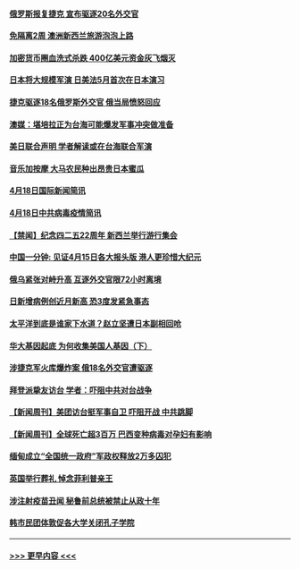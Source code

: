 #### [俄罗斯报复捷克 宣布驱逐20名外交官](../pages/prog202/a103099206.md?t=04191302) 
#### [免隔离2周 澳洲新西兰旅游泡泡上路](../pages/prog202/a103099180.md?t=04191302) 
#### [加密货币圈血洗式杀跌 400亿美元资金灰飞烟灭](../pages/prog202/a103099103.md?t=04191302) 
#### [日本将大规模军演 日美法5月首次在日本演习](../pages/prog202/a103099098.md?t=04191302) 
#### [捷克驱逐18名俄罗斯外交官 俄当局愤怒回应](../pages/prog202/a103099116.md?t=04191302) 
#### [澳媒：堪培拉正为台海可能爆发军事冲突做准备](../pages/prog202/a103099082.md?t=04191302) 
#### [美日联合声明 学者解读或在台海联合军演](../pages/prog202/a103099015.md?t=04191302) 
#### [音乐加按摩 大马农民种出昂贵日本蜜瓜](../pages/prog202/a103098999.md?t=04191302) 
#### [4月18日国际新闻简讯](../pages/prog202/a103098993.md?t=04191302) 
#### [4月18日中共病毒疫情简讯](../pages/prog202/a103098991.md?t=04191302) 
#### [【禁闻】纪念四二五22周年 新西兰举行游行集会](../pages/prog202/a103098984.md?t=04191302) 
#### [中国一分钟: 见证4月15日各大报头版 港人更珍惜大纪元](../pages/prog202/a103098952.md?t=04191302) 
#### [俄乌紧张对峙升高 互逐外交官限72小时离境](../pages/prog202/a103098908.md?t=04191302) 
#### [日新增病例创近月新高 恐3度发紧急事态](../pages/prog202/a103098888.md?t=04191302) 
#### [太平洋到底是谁家下水道？赵立坚遭日本副相回呛](../pages/prog202/a103098834.md?t=04191302) 
#### [华大基因起底 为何收集美国人基因（下）](../pages/prog202/a103098746.md?t=04191302) 
#### [涉捷克军火库爆炸案 俄18名外交官遭驱逐](../pages/prog202/a103098745.md?t=04191302) 
#### [拜登派挚友访台 学者：吓阻中共对台战争](../pages/prog202/a103097882.md?t=04191302) 
#### [【新闻周刊】美团访台挺军事自卫 吓阻开战 中共跳脚](../pages/prog202/a103098662.md?t=04191302) 
#### [【新闻周刊】全球死亡超3百万 巴西变种病毒对孕妇有影响](../pages/prog202/a103098667.md?t=04191302) 
#### [缅甸成立“全国统一政府”军政权释放2万多囚犯](../pages/prog202/a103098615.md?t=04191302) 
#### [英国举行葬礼 悼念菲利普亲王](../pages/prog202/a103098605.md?t=04191302) 
#### [涉注射疫苗丑闻 秘鲁前总统被禁止从政十年](../pages/prog202/a103098600.md?t=04191302) 
#### [韩市民团体敦促各大学关闭孔子学院](../pages/prog202/a103098571.md?t=04191302) 

----
#### [ >>> 更早内容 <<< ](../indexes/prog202-earlier.md)
